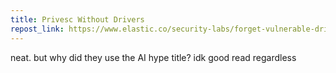 ```yaml
---
title: Privesc Without Drivers
repost_link: https://www.elastic.co/security-labs/forget-vulnerable-drivers-admin-is-all-you-need
---
```


neat. but why did they use the AI hype title? idk good read regardless
